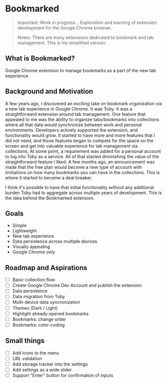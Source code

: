 # Bookmarked

> Important: Work in progress... Exploration and learning of extension development for the Google Chrome browser.

> Notes: There are many extensions dedicated to bookmark and tab management. This is my simplified version.

## What is Bookmarked?

Google Chrome extension to manage bookmarks as a part of the new tab experience.

## Background and Motivation

A few years ago, I discovered an exciting take on bookmark organization via a new tab experience in Google Chrome. It was Toby. It was a straightforward extension around tab management. One feature that appealed to me was the ability to organize tabs/bookmarks into collections where all that data would synchronize between work and personal environments. Developers actively supported the extension, and functionality would grow. It started to have more and more features that I did not need, and those features began to compete for the space on the screen and get into valuable experience for tab management via collections. At some point, a requirement was added for a personal account to log into Toby as a service. All of that started diminishing the value of the straightforward feature I liked. A few months ago, an announcement was made that the free plan would become a new type of account with limitations on how many bookmarks you can have in the collections. This is where it started to become a deal breaker.

I think it's possible to have that initial functionality without any additional burden Toby had to aggregate across multiple years of development. This is the idea behind the Bookmarked extension.

## Goals

- Simple
- Lightweight
- New tab experience
- Data persistence across multiple devices
- Visually appealing
- Google Chrome only

## Roadmap and Aspirations

- [ ] Basic collection flow
- [ ] Create Google Chrome Dev Account and publish the extension
- [ ] Data persistence
- [ ] Data migration from Toby
- [ ] Multi-device data syncronization
- [ ] Themes (Dark / Light)
- [ ] Highlight already opened bookmarks
- [ ] Bookmarks: change order
- [ ] Bookmarks: color-coding

## Small things

- [ ] Add icons to the menu
- [ ] URL validation
- [ ] Add storage tracker into the settings
- [ ] Add settings as a wide slider
- [ ] Support "Enter" button for confirmation of inputs
